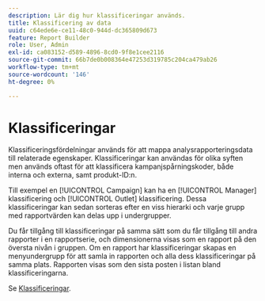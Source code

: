 ```yaml
---
description: Lär dig hur klassificeringar används.
title: Klassificering av data
uuid: c64ede6e-ce11-48c0-944d-dc365809d673
feature: Report Builder
role: User, Admin
exl-id: ca083152-d589-4896-8cd0-9f8e1cee2116
source-git-commit: 66b7de0b008364e47253d319785c204ca479ab26
workflow-type: tm+mt
source-wordcount: '146'
ht-degree: 0%

---
```


# Klassificeringar

Klassificeringsfördelningar används för att mappa analysrapporteringsdata till relaterade egenskaper. Klassificeringar kan användas för olika syften men används oftast för att klassificera kampanjspårningskoder, både interna och externa, samt produkt-ID:n.

Till exempel en [!UICONTROL Campaign] kan ha en [!UICONTROL Manager] klassificering och [!UICONTROL Outlet] klassificering. Dessa klassificeringar kan sedan sorteras efter en viss hierarki och varje grupp med rapportvärden kan delas upp i undergrupper.

Du får tillgång till klassificeringar på samma sätt som du får tillgång till andra rapporter i en rapportserie, och dimensionerna visas som en rapport på den översta nivån i gruppen. Om en rapport har klassificeringar skapas en menyundergrupp för att samla in rapporten och alla dess klassificeringar på samma plats. Rapporten visas som den sista posten i listan bland klassificeringarna.

Se [Klassificeringar](/help/components/classifications/c-classifications.md).

